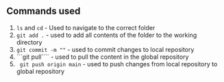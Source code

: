 ## Commands used
1. ``` ls ``` and ```cd``` - Used to navigate to the correct folder
2. ```git add .``` - used to add all contents of the folder to the working directory
3. ```git commit -m ""``` - used to commit changes to local repository
4. ```git pull```` - used to pull the content in the global repository
5. ``` git push origin main``` - used to push changes from local repository to global repository
